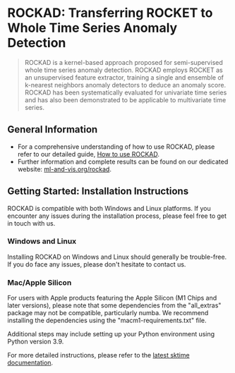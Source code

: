 # ROCKAD: Transferring ROCKET to Whole Time Series Anomaly Detection

> ROCKAD is a kernel-based approach proposed for semi-supervised whole time series anomaly detection. ROCKAD employs ROCKET as an unsupervised feature extractor, training a
> single and ensemble of k-nearest neighbors anomaly detectors to deduce an anomaly score. ROCKAD has been systematically evaluated for univariate time series and has also been
> demonstrated to be applicable to multivariate time series.

## General Information

* For a comprehensive understanding of how to use ROCKAD, please refer to our detailed guide, [How to use ROCKAD](./docs/How_to_use_ROCKAD.ipynb).
* Further information and complete results can be found on our dedicated website: [ml-and-vis.org/rockad](https://ml-and-vis.org/rockad).

## Getting Started: Installation Instructions 

ROCKAD is compatible with both Windows and Linux platforms. If you encounter any issues during the installation process, please feel free to get in touch with us. 

### Windows and Linux 

Installing ROCKAD on Windows and Linux should generally be trouble-free. If you do face any issues, please don't hesitate to contact us. 

### Mac/Apple Silicon

For users with Apple products featuring the Apple Silicon (M1 Chips and later versions), please note that some dependencies from the "all_extras" package may not be compatible, particularly numba. We recommend installing the dependencies using the "macm1-requirements.txt" file.

Additional steps may include setting up your Python environment using Python version 3.9.

For more detailed instructions, please refer to the [latest sktime documentation](https://www.sktime.net/en/latest/installation.html).
